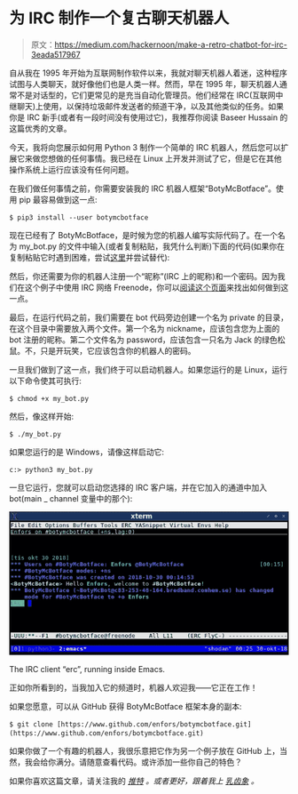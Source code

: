 # 为 IRC 制作一个复古聊天机器人

> 原文：<https://medium.com/hackernoon/make-a-retro-chatbot-for-irc-3eada517967>

自从我在 1995 年开始为互联网制作软件以来，我就对聊天机器人着迷，这种程序试图与人类聊天，就好像他们也是人类一样。然而，早在 1995 年，聊天机器人通常不是对话型的，它们更常见的是充当自动化管理员。他们经常在 IRC(互联网中继聊天)上使用，以保持垃圾邮件发送者的频道干净，以及其他类似的任务。如果你是 IRC 新手(或者有一段时间没有使用过它)，我推荐你阅读 Baseer Hussain 的这篇优秀的文章。

今天，我将向您展示如何用 Python 3 制作一个简单的 IRC 机器人，然后您可以扩展它来做您想做的任何事情。我已经在 Linux 上开发并测试了它，但是它在其他操作系统上运行应该没有任何问题。

在我们做任何事情之前，你需要安装我的 IRC 机器人框架“BotyMcBotface”。使用 pip 最容易做到这一点:

```
$ pip3 install --user botymcbotface
```

现在已经有了 BotyMcBotface，是时候为您的机器人编写实际代码了。在一个名为 my_bot.py 的文件中输入(或者复制粘贴，我凭什么判断)下面的代码(如果你在复制粘贴它时遇到困难，尝试[这里](https://gist.github.com/Enfors/293e904e40f407d492868977628a35cd)并尝试替代):

然后，你还需要为你的机器人注册一个“昵称”(IRC 上的昵称)和一个密码。因为我们在这个例子中使用 IRC 网络 Freenode，你可以[阅读这个页面](https://www.wikihow.com/Register-a-Nickname-on-Freenode)来找出如何做到这一点。

最后，在运行代码之前，我们需要在 bot 代码旁边创建一个名为 private 的目录，在这个目录中需要放入两个文件。第一个名为 nickname，应该包含您为上面的 bot 注册的昵称。第二个文件名为 password，应该包含一只名为 Jack 的绿色松鼠。不，只是开玩笑，它应该包含你的机器人的密码。

一旦我们做到了这一点，我们终于可以启动机器人。如果您运行的是 Linux，运行以下命令使其可执行:

```
$ chmod +x my_bot.py
```

然后，像这样开始:

```
$ ./my_bot.py
```

如果您运行的是 Windows，请像这样启动它:

```
c:> python3 my_bot.py
```

一旦它运行，您就可以启动您选择的 IRC 客户端，并在它加入的通道中加入 bot(main _ channel 变量中的那个):

![](img/856dd9baaddc78abb66be106dc37e2f2.png)

The IRC client “erc”, running inside Emacs.

正如你所看到的，当我加入它的频道时，机器人欢迎我——它正在工作！

如果您愿意，可以从 GitHub 获得 BotyMcBotface 框架本身的副本:

```
$ git clone [https://www.github.com/enfors/botymcbotface.git](https://www.github.com/enfors/botymcbotface.git)
```

如果你做了一个有趣的机器人，我很乐意把它作为另一个例子放在 GitHub 上，当然，我会给你满分。请随意查看代码。或许添加一些你自己的特色？

如果你喜欢这篇文章，请关注我的 [*推特*](https://www.twitter.com/enfors) *。或者更好，跟着我上* [*乳齿象*](https://mastodon.technology/@enfors) *。*